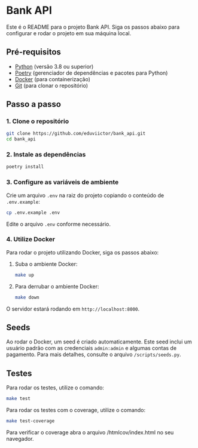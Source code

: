 # Bank API

Este é o README para o projeto Bank API. Siga os passos abaixo para configurar e rodar o projeto em sua máquina local.

## Pré-requisitos

- [Python](https://www.python.org/) (versão 3.8 ou superior)
- [Poetry](https://python-poetry.org/) (gerenciador de dependências e pacotes para Python)
- [Docker](https://www.docker.com/) (para containerização)
- [Git](https://git-scm.com/) (para clonar o repositório)

## Passo a passo

### 1. Clone o repositório

```bash
git clone https://github.com/eduviictor/bank_api.git
cd bank_api
```

### 2. Instale as dependências

```bash
poetry install
```

### 3. Configure as variáveis de ambiente

Crie um arquivo `.env` na raiz do projeto copiando o conteúdo de `.env.example`:

```bash
cp .env.example .env
```

Edite o arquivo `.env` conforme necessário.

### 4. Utilize Docker

Para rodar o projeto utilizando Docker, siga os passos abaixo:

1. Suba o ambiente Docker:

    ```bash
    make up
    ```

2. Para derrubar o ambiente Docker:

    ```bash
    make down
    ```

O servidor estará rodando em `http://localhost:8000`.


## Seeds

Ao rodar o Docker, um seed é criado automaticamente. Este seed inclui um usuário padrão com as credenciais `admin:admin` e algumas contas de pagamento. Para mais detalhes, consulte o arquivo `/scripts/seeds.py`.


## Testes

Para rodar os testes, utilize o comando:

```bash
make test
```

Para rodar os testes com o coverage, utilize o comando:

```bash
make test-coverage
```

Para verificar o coverage abra o arquivo /htmlcov/index.html no seu navegador.
